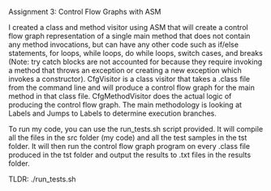 Assignment 3: Control Flow Graphs with ASM

I created a class and method visitor using ASM that will create a control flow graph representation of a single main method that does not contain any method invocations, but can have any other code such as if/else statements, for loops, while loops, do while loops, switch cases, and breaks (Note: try catch blocks are not accounted for because they require invoking a method that throws an exception or creating a new exception which invokes a constructor). CfgVisitor is a class visitor that takes a .class file from the command line and will produce a control flow graph for the main method in that class file. CfgMethodVisitor does the actual logic of producing the control flow graph. The main methodology is looking at Labels and Jumps to Labels to determine execution branches.


To run my code, you can use the run_tests.sh script provided. It will compile all the files in the src folder (my code) and all the test samples in the tst folder. It will then run the control flow graph program on every .class file produced in the tst folder and output the results to .txt files in the results folder. 


TLDR: ./run_tests.sh
